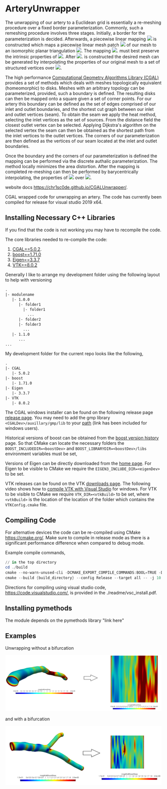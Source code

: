 # ArteryUnwrapper
The unwrapping of our artery to a Euclidean grid is essentially a
re-meshing procedure over a fixed border parameterization. Commonly,
such a remeshing procedure involves three stages. Initially, a border
for the parameterization is decided. Afterwards, a piecewise linear
mapping <img src="https://render.githubusercontent.com/render/math?math=\Psi"> is constructed which maps a piecewise linear mesh patch
<img src="https://render.githubusercontent.com/render/math?math=M"> of our mesh to an isomorphic planar triangulation
<img src="https://render.githubusercontent.com/render/math?math=$U\in \rm I\!R^2$">.
The mapping
<img src="https://render.githubusercontent.com/render/math?math=$\Psi$">.
must best preserve the intrinsic properties of <img src="https://render.githubusercontent.com/render/math?math=$M$">.
After <img src="https://render.githubusercontent.com/render/math?math=$\Psi$">. is constructed the desired mesh can be generated by
interpolating the properties of our original mesh to a set of structured
vertices over <img src="https://render.githubusercontent.com/render/math?math=$U$">.

The high performance [Computational Geometry Algorithms Library (CGAL)](https://www.cgal.org/)
provides a set of methods which deals with meshes topologically
equivalent (homeomorphic) to disks. Meshes with an arbitrary topology
can be parameterized, provided, such a boundary is defined. The
resulting disks can then be mapped onto a square given a set of corner
points. For our artery this boundary can be defined as the set of edges
comprised of our inlet and outlet boundaries, and the shortest cut graph
between our inlet and outlet vertices (seam). To obtain the seam we
apply the heat method, selecting the inlet
vertices as the set of sources. From the distance field the closest
outlet vertex can be selected. Applying Dijkstra's algorithm
on the selected vertex the seam can then be
obtained as the shortest path from the inlet vertices to the outlet
vertices. The corners of our parameterization are then defined as the
vertices of our seam located at the inlet and outlet boundaries.

Once the boundary and the corners of our parameterization is defined the
mapping can be performed via the discrete authalic parameterization. The method locally minimizes
the area distortion. After the mapping is completed re-meshing can then
be performed by barycentrically interpolating, the
properties of <img src="https://render.githubusercontent.com/render/math?math=$M$"> over <img src="https://render.githubusercontent.com/render/math?math=$U$">.

website docs https://chr1sc0de.github.io/CGALUnwrapper/.

CGAL wrapped code for unwrapping an artery. The code has currently been compiled for release for visual studio 2019 x64.

## Installing Necessary C++ Libraries

If you find that the code is not working you may have to recompile the code.

The core libraries needed to re-compile the code:

1. [CGAL==5.0.2](https://www.cgal.org/).
2. [boost==1.71.0](https://www.boost.org/)
3. [Eigen==3.3.7](http://eigen.tuxfamily.org/index.php?title=Main_Page)
4. [VTK==8.0.2](https://vtk.org/)

Generally I like to arrange my development folder using the following layout to help with versioning

````folders
.
|- modulename
   |- 1.0.0
      |- folder1
        |- folder1
          ...
      |- folder2
      |- folder3
        ...
   |- 1.1.0
      ...
...
````

My development folder for the current repo looks like the following,

````folders
.
|- CGAL
   |- 5.0.2
|- boost
   |- 1.71.0
|- Eigen
   |- 3.3.7
|- VTK
   |- 8.0.2

````

The CGAL windows installer can be found on the following release page [release page](https://github.com/CGAL/cgal/releases). You may need to add the gmp library `<CGALDev>/auxillary/gmp/lib` to your [path](https://www.techjunkie.com/environment-variables-windows-10/) (link has been included for windows users).

Historical versions of boost can be obtained from the [boost version history](https://www.boost.org/users/history/) page. So that CMake can locate the necessary folders the `BOOST_INCLUDEDIR=<boostDev>` and `BOOST_LIBRARYDIR=<boostDev>/libs` environment variables must be set,

Versions of Eigen can be directly downloaded from the [home page](http://eigen.tuxfamily.org/index.php?title=Main_Page). For Eigen to be visible to CMake we require the `EIGEN3_INCLUDE_DIR=<eigenDev>` to be set.

VTK releases can be found on the VTK [downloads page](https://vtk.org/download/). The following video shows how to [compile VTK with Visual Studio](https://www.youtube.com/watch?v=IgvbhyDh8r0) for windows. For VTK to be visible to CMake we require `VTK_DIR=<vtkBuild>` to be set, where `<vtkBuild>` is the location of the location of the folder which contains the `VTKConfig.cmake` file.

## Compiling Code

For alternative devices the code can be re-compiled using CMake https://cmake.org/. Make sure to compile in release mode as there is a significant performance difference when compared to debug mode.

Example compile commands,

````powershell
// in the top directory
cd ./build
cmake --no-warn-unused-cli -DCMAKE_EXPORT_COMPILE_COMMANDS:BOOL=TRUE -DCMAKE_BUILD_TYPE:STRING=Release -H{top_directory} -B{build_directory} -G Ninja
cmake --build {build_directory} --config Release --target all -- -j 10
````

Directions for compiling using visual studio code, https://code.visualstudio.com/, is provided in the ./readme/vsc_install.pdf.

## Installing pymethods

The module depends on the pymethods library "link here"

## Examples

Unwrapping without a bifurcation

![alt](./images/unwrapping.PNG)

and with a bifurcation

![alt](./images/unwrapping_bifurcation.PNG)